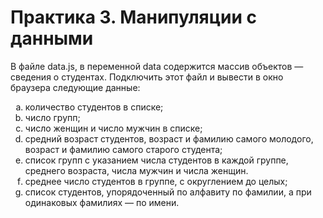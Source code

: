 
# Практика 3. Манипуляции с данными

В файле data.js, в переменной data содержится массив объектов — сведения о студентах. Подключить этот файл и вывести в окно браузера следующие данные:

<ol type=a>
<li>количество студентов в списке;
<li>число групп;
<li>число женщин и число мужчин в списке;
<li>средний возраст студентов, возраст и фамилию самого молодого, возраст и фамилию самого старого студента;
<li>список групп с указанием числа студентов в каждой группе, среднего возраста, числа мужчин и числа женщин.
<li>среднее число студентов в группе, с округлением до целых;
<li>список студентов, упорядоченный по алфавиту по фамилии, а при одинаковых фамилиях — по имени.
</ol>
